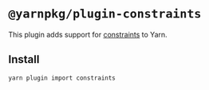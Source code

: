 # `@yarnpkg/plugin-constraints`

This plugin adds support for [constraints](https://next.yarnpkg.com/features/constraints) to Yarn.

## Install

```
yarn plugin import constraints
```
